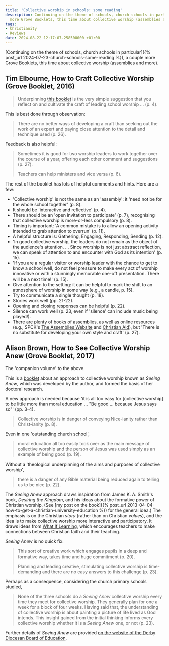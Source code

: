```yaml
---
title: 'Collective worship in schools: some reading'
description: Continuing on the theme of schools, church schools in particular, a couple
  more Grove Booklets, this time about collective worship (assemblies and more).
tags:
- Christianity
- Reviews
date: 2024-08-22 12:17:07.258508000 +01:00
---
```

[Continuing on the theme of schools, church schools in particular]({% post_url 2024-07-23-church-schools-some-reading %}), a couple more Grove Booklets, this time about collective worship (assemblies and more).

## Tim Elbourne, How to Craft Collective Worship (Grove Booklet, 2016)

> Underpinning [this booklet](https://grovebooks.co.uk/product/ed-28-how-to-craft-collective-worship-2016/) is the very simple suggestion that you reflect on and cultivate the craft of leading school worship ... (p. 4).

This is best done through observation:

> There are no better ways of developing a craft than seeking out the work of an expert and paying close attention to the detail and technique used (p. 26).

Feedback is also helpful:

> Sometimes it is good for two worship leaders to work together over the course of a year, offering each other comment and suggestions (p. 27).
>
> Teachers can help ministers and vice versa (p. 6).

The rest of the booklet has lots of helpful comments and hints. Here are a few:

* 'Collective worship' is not the same as an 'assembly': it 'need not be for the whole school together' (p. 8).
* It should be 'interactive and reflective' (p. 4).
* There should be an 'open invitation to participate' (p. 7), recognising that collective worship is more-or-less compulsory (p. 8).
* Timing is important: 'A common mistake is to allow an opening activity intended to grab attention to overrun' (p. 11).
* A helpful structure is: Gathering, Engaging, Responding, Sending (p. 12).
* 'In good collective worship, the leaders do not remain as the object of the audience's attention. ... Since worship is not just abstract reflection, we can speak of attention to and encounter with God as its intention' (p. 15).
* 'If you are a regular visitor or worship leader with the chance to get to know a school well, do not feel pressure to make every act of worship innovative or with a stunningly memorable one-off presentation. There will be a next time!' (p. 15).
* Give attention to the setting: it can be helpful to mark the shift to an atmosphere of worship in some way (e.g., a candle, p. 15).
* Try to communicate a single thought (p. 18).
* Stories work well (pp. 21-22).
* Opening and closing responses can be helpful (p. 22).
* Silence can work well (p. 23, even if 'silence' can include music being played!).
* There are plenty of books of assemblies, as well as online resources (e.g., SPCK's [The Assembiles Website](https://www.assemblies.org.uk) and [Christian Aid](https://www.christianaid.org.uk/get-involved/schools)), but 'There is no substitute for developing your own style and craft' (p. 27).

## Alison Brown, How to See Collective Worship Anew (Grove Booklet, 2017)

The 'companion volume' to the above.

This is a [booklet](https://grovebooks.co.uk/product/ed-30-how-to-see-collective-worship-anew-2017/) about an approach to collective worship known as _Seeing Anew_, which was developed by the author, and formed the basis of her doctoral research.

A new approach is needed because 'it is all too easy for [collective worship] to be little more than moral education ... "Be good ... because Jesus says so"' (pp. 3-4).

> Collective worship is in danger of conveying Nice-ianity rather than Christ-ianity (p. 8).

Even in one 'outstanding church school',

> moral education all too easily took over as the main message of collective worship and the person of Jesus was used simply as an example of being good (p. 19).

Without a 'theological underpinning of the aims and purposes of collective worship',

> there is a danger of any Bible material being reduced again to telling us to be nice (p. 22).

The _Seeing Anew_ approach draws inspiration from James K. A. Smith's book, _Desiring the Kingdom_, and his ideas about the formative power of Christian worship. (See [my post on the book]({% post_url 2013-04-04-how-to-get-a-christian-university-education %}) for the general idea.) The emphasis is on the Christian _story_ (rather than on Christian _values_), and the idea is to make collective worship more interactive and participatory. It draws ideas from [What If Learning](https://whatiflearning.com), which encourages teachers to make connections between Christian faith and their teaching.

_Seeing Anew_ is no quick fix:

> This sort of creative work which engages pupils in a deep and formative way, takes time and huge commitment (p. 20).
>
> Planning and leading creative, stimulating collective worship is time-demanding and there are no easy answers to this challenge (p. 23).

Perhaps as a consequence, considering the church primary schools studied,

> None of the three schools do a _Seeing Anew_ collective worship every time they meet for collective worship. They generally plan for one a week for a block of four weeks. Having said that, the understanding of collective worship is about painting a picture of life lived as God intends. This insight gained from the initial thinking informs every collective worship whether it is a _Seeing Anew_ one, or not (p. 23).

Further details of _Seeing Anew_ are provided [on the website of the Derby Diocesan Board of Education](https://www.derbydbe.org/collective-worship/).
